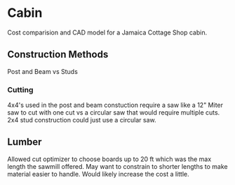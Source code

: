 # Cabin

Cost comparision and CAD model for a Jamaica Cottage Shop cabin.

## Construction Methods

Post and Beam vs Studs

### Cutting

4x4's used in the post and beam constuction require a saw like a 12" Miter saw to cut with one cut vs a circular saw that would require multiple cuts. 2x4 stud construction could just use a circular saw.

## Lumber

Allowed cut optimizer to choose boards up to 20 ft which was the max length the sawmill offered. May want to constrain to shorter lengths to make material easier to handle. Would likely increase the cost a little.
